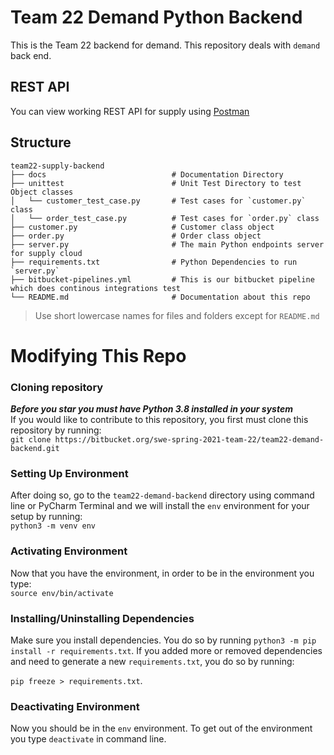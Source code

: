 # Team 22 Demand Python Backend
This is the Team 22 backend for demand. This repository deals with `demand` back end.

## REST API
You can view working REST API for supply using [Postman]()

## Structure
```
team22-supply-backend
├── docs                            # Documentation Directory
├── unittest                        # Unit Test Directory to test Object classes                     
│   └── customer_test_case.py       # Test cases for `customer.py` class
│   └── order_test_case.py          # Test cases for `order.py` class
├── customer.py                     # Customer class object
├── order.py                        # Order class object
├── server.py                       # The main Python endpoints server for supply cloud
├── requirements.txt                # Python Dependencies to run `server.py`
├── bitbucket-pipelines.yml         # This is our bitbucket pipeline which does continous integrations test
└── README.md                       # Documentation about this repo
```

> Use short lowercase names for files and folders except for
> `README.md`

# Modifying This Repo
### Cloning repository
***Before you star you must have Python 3.8 installed in your system***  
If you would like to contribute to this repository, you first must clone this repository by running:  
```git clone https://bitbucket.org/swe-spring-2021-team-22/team22-demand-backend.git```  
  
### Setting Up Environment
After doing so, go to the `team22-demand-backend` directory using command line or PyCharm Terminal and we will install the `env` environment for your setup by running:  
`python3 -m venv env`  
  
### Activating Environment
Now that you have the environment, in order to be in the environment you type:  
`source env/bin/activate`  
  
### Installing/Uninstalling Dependencies
Make sure you install dependencies. You do so by running `python3 -m pip install -r requirements.txt`. If you added more or removed dependencies and need to generate a new `requirements.txt`, you do so by running:  

`pip freeze > requirements.txt`.
  
### Deactivating Environment
Now you should be in the `env` environment. To get out of the environment you type `deactivate` in command line.